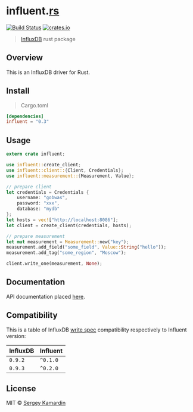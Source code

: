 # influent.[rs](https://www.rust-lang.org/)

[![Build Status][travis-image]][travis-url] [![crates.io][crates-image]][crates-url]

> [InfluxDB](https://influxdb.com/) rust package

## Overview

This is an InfluxDB driver for Rust.

## Install

> Cargo.toml

```toml
[dependencies]
influent = "0.3"
```

## Usage

```rust
extern crate influent;

use influent::create_client;
use influent::client::{Client, Credentials};
use influent::measurement::{Measurement, Value};

// prepare client
let credentials = Credentials {
    username: "gobwas",
    password: "xxx",
    database: "mydb"
};
let hosts = vec!["http://localhost:8086"];
let client = create_client(credentials, hosts);

// prepare measurement
let mut measurement = Measurement::new("key");
measurement.add_field("some_field", Value::String("hello"));
measurement.add_tag("some_region", "Moscow");

client.write_one(measurement, None);
```

## Documentation

API documentation placed [here](http://gobwas.github.io/influent.rs/influent/index.html).

## Compatibility

This is a table of InfluxDB [write spec](https://influxdb.com/docs/v0.9/write_protocols/write_syntax.html) compatibility respectively to Influent version:

InfluxDB | Influent
---------|---------
`0.9.2`  | `^0.1.0`
`0.9.3`  | `^0.2.0`

## License

MIT © [Sergey Kamardin](https://github.com/gobwas)

[travis-image]: https://travis-ci.org/gobwas/influent.rs.svg?branch=master
[travis-url]: https://travis-ci.org/gobwas/influent.rs
[crates-image]: http://meritbadge.herokuapp.com/influent
[crates-url]: https://crates.io/crates/influent
